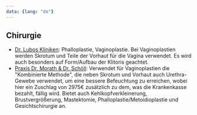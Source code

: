 ```yaml
---
data: {lang: "de"}
---
```

## Chirurgie
- [Dr. Lubos Kliniken](https://www.lubos-kliniken.de/fachbereiche/transgenderzentrum/): Phalloplastie, Vaginoplastie. Bei Vaginoplastien werden Skrotum und Teile der Vorhaut für die Vagina verwendet. Es wird auch besonders auf Form/Aufbau der Klitoris geachtet.
- [Praxis Dr. Morath & Dr. Schöll](https://www.plastische-chirurgie-muenchen-ms.de/): Verwendet für Vaginoplastien die "Kombinierte Methode", die neben Skrotum und Vorhaut auch Urethra-Gewebe verwendet, um eine bessere Befeuchtung zu erreichen, wobei hier ein Zuschlag von 2975€ zusätzlich zu dem, was die Krankenkasse bezahlt, fällig wird. Bietet auch Kehlkopfverkleinerung, Brustvergrößerung, Mastektomie, Phalloplastie/Metoidioplastie und Gesichtschirurgie an.

